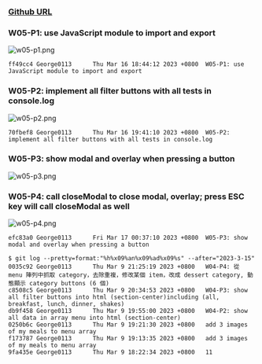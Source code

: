 ### [Github URL](https://github.com/George0113/1112-1N-js-demo-211410542.git)

### W05-P1: use JavaScript module to import and export

![w05-p1.png](https://spguhxeeusfjlibdhcxj.supabase.co/storage/v1/object/public/demo42/md_1N_img/w05-p1.png)

```
ff49cc4 George0113      Thu Mar 16 18:44:12 2023 +0800  W05-P1: use JavaScript module to import and export
```

### W05-P2: implement all filter buttons with all tests in console.log

![w05-p2.png](https://spguhxeeusfjlibdhcxj.supabase.co/storage/v1/object/public/demo42/md_1N_img/w05-p2.png)

```
70fbef8 George0113      Thu Mar 16 19:41:10 2023 +0800  W05-P2: implement all filter buttons with all tests in console.log
```
### W05-P3: show modal and overlay when pressing a button
![w05-p3.png](https://spguhxeeusfjlibdhcxj.supabase.co/storage/v1/object/public/demo42/md_1N_img/w05-p3.png)

### W05-P4: call closeModal to close modal, overlay; press ESC key will call closeModal as well
![w05-p4.png](https://spguhxeeusfjlibdhcxj.supabase.co/storage/v1/object/public/demo42/md_1N_img/w05-p4.png)


```
efc83a0 George0113      Fri Mar 17 00:37:10 2023 +0800  W05-P3: show modal and overlay when pressing a button
```

```
$ git log --pretty=format:"%h%x09%an%x09%ad%x09%s" --after="2023-3-15"
0035c92 George0113      Thu Mar 9 21:25:19 2023 +0800   W04-P4: 從 menu 陣列中抓取 category，去除重複，修改某個 item，改成 dessert category, 動態顯示 category buttons (6 個)
c8508c5 George0113      Thu Mar 9 20:34:53 2023 +0800   W04-P3: show all filter buttons into html (section-center)including (all, breakfast, lunch, dinner, shakes)
db9f458 George0113      Thu Mar 9 19:55:00 2023 +0800   W04-P2: show all data in array menu into html (section-center)
0250b6c George0113      Thu Mar 9 19:21:30 2023 +0800   add 3 images of my meals to menu array
f173787 George0113      Thu Mar 9 19:13:35 2023 +0800   add 3 images of my meals to menu array
9fa435e George0113      Thu Mar 9 18:22:34 2023 +0800   11
```
